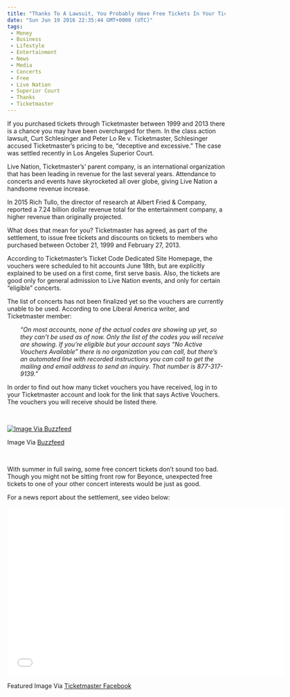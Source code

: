 ```yaml
---
title: "Thanks To A Lawsuit, You Probably Have Free Tickets In Your Ticketmaster Account (VIDEO)"
date: "Sun Jun 19 2016 22:35:44 GMT+0000 (UTC)"
tags: 
 - Money
 - Business
 - Lifestyle
 - Entertainment
 - News
 - Media
 - Concerts
 - Free
 - Live Nation
 - Superior Court
 - Thanks
 - Ticketmaster
---
```

<p><!-- Quick Adsense WordPress Plugin: http://quicksense.net/ --></p><p>If you purchased tickets through Ticketmaster between 1999 and 2013 there is a chance you may have been overcharged for them. In the class action lawsuit, Curt Schlesinger and Peter Lo Re v. Ticketmaster, Schlesinger accused Ticketmaster&#x2019;s pricing to be, &#x201C;deceptive and excessive.&#x201D; The case was settled recently in Los Angeles Superior Court.</p><p>Live Nation, Ticketmaster&#x2019;s&#x2019; parent company, is an international organization that has been leading in revenue for the last several years. Attendance to concerts and events have skyrocketed all over globe, giving Live Nation a handsome revenue increase.</p><p>In 2015 Rich Tullo, the director of research at Albert Fried &amp; Company, reported a 7.24 billion dollar revenue total for the entertainment company, a higher revenue than originally projected.</p><p>What does that mean for you? Ticketmaster has agreed, as part of the settlement, to issue free tickets and discounts on tickets to members who purchased between October 21, 1999 and February 27, 2013.</p><p>According to Ticketmaster&#x2019;s Ticket Code Dedicated Site Homepage, the vouchers were scheduled to hit accounts June 18th, but are explicitly explained to be used on a first come, first serve basis. Also, the tickets are good only for general admission to Live Nation events, and only for certain &#x201C;eligible&#x201D; concerts.</p><p>The list of concerts has not been finalized yet so the vouchers are currently unable to be used. According to one Liberal America writer, and Ticketmaster member:</p><p style="padding-left: 30px;"><em>&#x201C;On most accounts, none of the actual codes are showing up yet, so they can&#x2019;t be used as of now. Only the list of the codes you will receive are showing. If you&#x2019;re eligible but your account says &#x201C;No Active Vouchers Available&#x201D; there is no organization you can call, but there&#x2019;s an automated&#xA0;line with recorded instructions you can call to get the mailing and email address to send an inquiry. That number is 877-317-9139.&#x201D;</em></p><p>In order to find out how many ticket vouchers you have received, log in to your Ticketmaster account and look for the link that says Active Vouchers. The vouchers you will receive should be listed there.</p><p>&#xA0;</p><div id="attachment_138085" style="width: 387px" class="wp-caption aligncenter"><a href="//i1.wp.com/cdn.liberalamerica.org/wp-content/uploads/2016/06/concerts.jpg"><img class="size-full wp-image-138085" src="//i1.wp.com/cdn.liberalamerica.org/wp-content/uploads/2016/06/concerts.jpg?resize=377%2C332" alt="Image Via Buzzfeed" srcset="//i1.wp.com/cdn.liberalamerica.org/wp-content/uploads/2016/06/concerts.jpg?resize=377%2C332 377w, //i1.wp.com/cdn.liberalamerica.org/wp-content/uploads/2016/06/concerts.jpg?resize=377%2C332 64w, //i1.wp.com/cdn.liberalamerica.org/wp-content/uploads/2016/06/concerts.jpg?resize=377%2C332 350w" sizes="(max-width: 377px) 100vw, 377px" data-recalc-dims="1"></a>
<p class="wp-caption-text">Image Via <a href="https://www.buzzfeed.com/juliegerstein/ticketmaster-vouchers?utm_term=.pnG5AQ0Md&amp;bffbtrending#.vgVwdpmrX" onclick="__gaTracker(&apos;send&apos;, &apos;event&apos;, &apos;outbound-article&apos;, &apos;https://www.buzzfeed.com/juliegerstein/ticketmaster-vouchers?utm_term=.pnG5AQ0Md&amp;bffbtrending#.vgVwdpmrX&apos;, &apos;Buzzfeed&apos;);">Buzzfeed</a></p>
</div><p>&#xA0;</p><p>With summer in full swing, some free concert tickets don&#x2019;t sound too bad. Though you might not be sitting front row for Beyonce, unexpected free tickets to one of your other concert interests would be just as good.</p><p>For a news report about the settlement, see video below:</p><p><!-- Quick Adsense WordPress Plugin: http://quicksense.net/ --></p><p><span class="embed-youtube" style="text-align:center; display: block;"><iframe class="youtube-player" type="text/html" width="640" height="390" src="//www.youtube.com/embed/DEjlQ4h73kI?version=3&amp;rel=1&amp;fs=1&amp;autohide=2&amp;showsearch=0&amp;showinfo=1&amp;iv_load_policy=1&amp;wmode=transparent" allowfullscreen="true" style="border:0;"></iframe></span></p><p>Featured Image Via <a href="https://www.facebook.com/Ticketmaster/photos/?tab=album&amp;album_id=10150703098283641" onclick="__gaTracker(&apos;send&apos;, &apos;event&apos;, &apos;outbound-article&apos;, &apos;https://www.facebook.com/Ticketmaster/photos/?tab=album&amp;album_id=10150703098283641&apos;, &apos;Ticketmaster Facebook&apos;);">Ticketmaster Facebook</a></p><div style="font-size:0px;height:0px;line-height:0px;margin:0;padding:0;clear:both"></div>